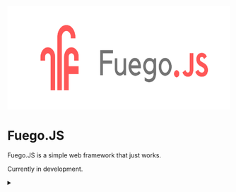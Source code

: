 <img src="./src/fuegobanner.png" height="235" width="inherit">

# Fuego.JS

Fuego.JS is a simple web framework that just works.

Currently in development.

<details>
    <summary></summary>
    
    (Except when AquaQuokka crashes production.)

</details>